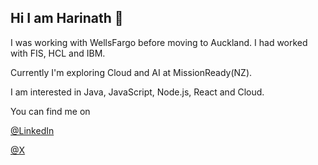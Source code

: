 ## Hi I am Harinath 👋
I was working with WellsFargo before moving to Auckland.
I had worked with FIS, HCL and IBM.

Currently I'm exploring Cloud and AI at MissionReady(NZ).

I am interested in Java, JavaScript, Node.js, React and Cloud.

You can find me on

[@LinkedIn](https://www.linkedin.com/in/harinatha-kachireddy/)

[@X](https://x.com/harinatha_k)
